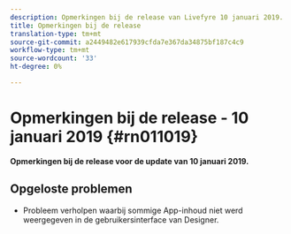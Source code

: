 ```yaml
---
description: Opmerkingen bij de release van Livefyre 10 januari 2019.
title: Opmerkingen bij de release
translation-type: tm+mt
source-git-commit: a2449482e617939cfda7e367da34875bf187c4c9
workflow-type: tm+mt
source-wordcount: '33'
ht-degree: 0%

---
```



# Opmerkingen bij de release - 10 januari 2019 {#rn011019}

**Opmerkingen bij de release voor de update van 10 januari 2019.**

## Opgeloste problemen

* Probleem verholpen waarbij sommige App-inhoud niet werd weergegeven in de gebruikersinterface van Designer.
